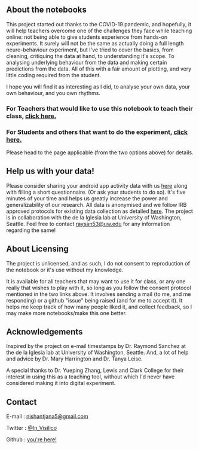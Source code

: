 ## About the notebooks

This project started out thanks to the COVID-19 pandemic, and hopefully, it will help teachers overcome one of the challenges they face while teaching online: not being able to give students experience from hands-on experiments. It surely will not be the same as actually doing a full length neuro-behaviour experiment, but I've tried to cover the basics, from cleaning, critiquing the data at hand, to understanding it's scope. To analysing underlying behaviour from the data and making certain predictions from the data. All of this with a fair amount of plotting, and very little coding required from the student. 

I hope you will find it as interesting as I did, to analyse your own data, your own behaviour, and you own rhythms.


### For Teachers that would like to use this notebook to teach their class, [click here.](https://invisilico.github.io/Tutorial-Notebooks/For-Teachers)

### For Students and others that want to do the experiment, [click here.](https://invisilico.github.io/Tutorial-Notebooks/For-Students)

Please head to the page applicable (from the two options above) for details.


## Help us with your data!

Please consider sharing your android app activity data with us [here]() along with filling a short questionnaire. (Or ask your students to do so). It's five minutes of your time and helps us greatly increase the power and generalizability of our research. All data is anonymised and we follow IRB approved protocols for existing data collection as detailed [here](). The project is in collaboration with the de la Iglesia lab at University of Washington, Seattle. Feel free to contact raysan53@uw.edu for any information regarding the same!

## About Licensing

The project is unlicensed, and as such, I do not consent to reproduction of the notebook or it's use without my knowledge. 

It is available for all teachers that may want to use it for class, or any one really that wishes to play with it, so long as you follow the consent protocol mentioned in the two links above. It involves sending a mail (to me, and me responding) or a github "issue" being raised (and for me to accept it). It helps me keep track of how many people liked it, and collect feedback, so I may make more notebooks/make this one better.

## Acknowledgements

Inspired by the project on e-mail timestamps by Dr. Raymond Sanchez at the de la Iglesia lab at University of Washington, Seattle. And, a lot of help and advice by Dr. Mary Harrington and Dr. Tanya Leise. 

A special thanks to Dr. Yueping Zhang, Lewis and Clark College for their interest in using this as a teaching tool, without which I'd never have considered making it into digital experiment.

## Contact

E-mail  : <a href="mailto:nishantjana5@gmail.com">nishantjana5@gmail.com</a>

Twitter : [@In_Visilico](https://twitter.com/In_Visilico)

Github  : [you're here!](https://github.com/invisilico)
